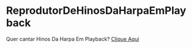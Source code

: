 # ReprodutorDeHinosDaHarpaEmPlayback
Quer cantar Hinos Da Harpa Em Playback? <a href=https://gbeliasdavilla.github.io/ReprodutorDeHinosDaHarpaEmPlayback/> Clique Aqui</a>
